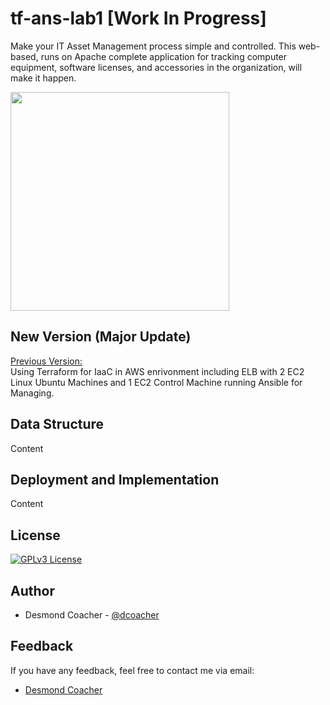 # tf-ans-lab1 [Work In Progress]
Make your IT Asset Management process simple and controlled. This web-based, runs on Apache complete application for tracking computer equipment, software licenses, and accessories in the organization, will make it happen.

<img src="https://static.vecteezy.com/system/resources/thumbnails/019/153/003/small_2x/3d-minimal-programming-icon-coding-screen-web-development-concept-laptop-with-a-coding-screen-and-a-coding-icon-3d-illustration-png.png" width="350" height="350" />

## New Version (Major Update)
[Previous Version:](https://github.com/dcoacher/it-asset-management)<br>
Using Terraform for IaaC in AWS enrivonment including ELB with 2 EC2 Linux Ubuntu Machines and 1 EC2 Control Machine running Ansible for Managing.

## Data Structure
Content

## Deployment and Implementation
Content

## License
[![GPLv3 License](https://img.shields.io/badge/License-GPL%20v3-yellow.svg)](https://github.com/dcoacher/tf-ans-lab1/blob/main/LICENSE)

## Author
- Desmond Coacher - [@dcoacher](https://github.com/dcoacher)

## Feedback
If you have any feedback, feel free to contact me via email: 
- [Desmond Coacher](mailto:dcoacher@outlook.com)
